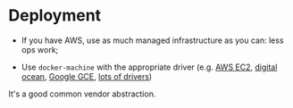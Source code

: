 # Deployment

- If you have AWS, use as much managed infrastructure as you can: less ops work;

- Use `docker-machine` with the appropriate driver (e.g. [AWS EC2](https://docs.docker.com/machine/drivers/aws/), [digital ocean](https://docs.docker.com/machine/drivers/digital-ocean/), [Google GCE](https://docs.docker.com/machine/drivers/gce/), [lots of drivers](https://docs.docker.com/machine/drivers/))

It's a good common vendor abstraction.
